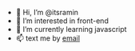 - 👋 Hi, I’m @itsramin
- 👀 I’m interested in front-end
- 🌱 I’m currently learning javascript
- 📫 text me by [email](raminshakooei@gmail.com)

<!---
itsramin/itsramin is a ✨ special ✨ repository because its `README.md` (this file) appears on your GitHub profile.
You can click the Preview link to take a look at your changes.
--->
